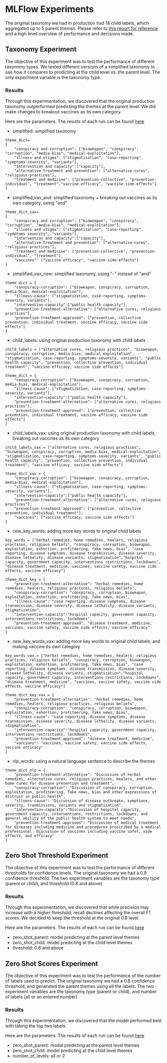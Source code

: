 # MLFlow Experiments
The original taxonomy we had in production had 18 child labels, which aggregated up to 5 parent themes. Please refer to [this report for reference](https://datarockfound.atlassian.net/wiki/spaces/~115018218/pages/1705443335/WHO+Theme+Classification+Report) and a high level overview of performance and decisions made.

## Taxonomy Experiment
The objective of this experiment was to test the performance of different taxonomy types. We tested different versions of a simplified taxonomy to see how it compares to predicting at the child level vs. the parent level. The only experiment variable is the taxonomy type. 

### Results
Through this experimentation, we discovered that the original production taxonomy outperformed predicting the themes at the parent level. We did make changes to breakout vaccines as its own category.

Here are the parameters. The results of each run can be found [here](taxonomy_experiment_runs.csv)
- simplified: simplified taxonomy
```
theme_dict=
{
    "conspiracy and corruption": ["bioweapon", "conspiracy", "corruption", "media-bias", "medical-exploitation"],
    "illness and stigma": ["stigmatization", "case-reporting", "symptoms-severity", "variants"],
    "intervention and capacity":["capacity"],
    "alternative treatment and prevention": ["alternative-cures", "religious-practices"],
    "treatment and medicine": ["prevention-collective", "prevention-individual", "treatment","vaccine-efficacy", "vaccine-side-effects"]
}
```
- simplified_vax_and: simplified taxonomy + breaking out vaccines as its own category, using "and" 
```
theme_dict_vax=
{
    "conspiracy and corruption": ["bioweapon", "conspiracy", "corruption", "media-bias", "medical-exploitation"],
    "illness and stigma": ["stigmatization", "case-reporting", "symptoms-severity", "variants"],
    "intervention and capacity":["capacity"],
    "alternative treatment and prevention": ["alternative-cures", "religious-practices"],
    "treatment and medicine": ["prevention-collective", "prevention-individual", "treatment"],
    "vaccines": ["vaccine-efficacy", "vaccine-side-effects"]
}
```
- simplified_vax_new: simplified taxonomy, using "-" instead of "and"
```
theme_dict = {
    "conspiracy-corruption": ["bioweapon, conspiracy, corruption, media-bias, medical-exploitation"],
    "illness-cause": ["stigmatization, case-reporting, symptoms-severity, variants"],
    "intervention-capacity":["public health capacity"],
    "prevention-treatment-alternative": ["alternative cures, religious practices"],
    "prevention-treatment-approved": ["prevention, collective prevention, individual treatment, vaccine efficacy, vaccine side effects"]
}
```
- child_labels: using original production taxonomy with child labels
```
child_labels = ["alternative cures, religious practices", "bioweapon, conspiracy, corruption, media-bias, medical-exploitation", "stigmatization, case-reporting, symptoms-severity, variants", "public health capacity", "prevention, collective prevention, individual treatment", "vaccine efficacy, vaccine side effects"]

theme_dict = {
    "conspiracy-corruption": ["bioweapon, conspiracy, corruption, media-bias, medical-exploitation"],
    "illness-cause": ["stigmatization, case-reporting, symptoms-severity, variants"],
    "intervention-capacity":["public health capacity"],
    "prevention-treatment-alternative": ["alternative cures, religious practices"],
    "prevention-treatment-approved": ["prevention, collective prevention, individual treatment, vaccine efficacy, vaccine side effects"]
}
```
- child_labels_vax: using original production taxonomy with child labels, breaking out vaccines as its own category
```
child_labels_vax = ["alternative cures, religious practices", "bioweapon, conspiracy, corruption, media-bias, medical-exploitation", "stigmatization, case-reporting, symptoms-severity, variants", "public health capacity", "prevention, collective prevention, individual treatment", "vaccine efficacy, vaccine side effects"]

theme_dict_vax = {
    "conspiracy-corruption": ["bioweapon, conspiracy, corruption, media-bias, medical-exploitation"],
    "illness-cause": ["stigmatization, case-reporting, symptoms-severity, variants"],
    "intervention-capacity":["public health capacity"],
    "prevention-treatment-alternative": ["alternative cures, religious practices"],
    "prevention-treatment-approved": ["prevention, collective prevention, individual treatment"],
    "vaccines": ["vaccine efficacy, vaccine side effects"]
}
```
- new_key_words: adding more key words to original child labels
```
key_words = ["herbal remedies, home remedies, healers, religious practices, religious beliefs", "conspiracy, corruption, bioweapon, exploitation, exhortion, profiteering, fake news, bias", "case reporting, disease symptoms, disease transmission, disease severity, disease lethality, disease variants, stigmatization","hospital capacity, government capacity, interventions restrictions, lockdowns", "disease treatment, medicine, vaccines, vaccine safety, vaccine side effects, vaccine efficacy"]

theme_dict_key = {
    "prevention-treatment-alternative": "herbal remedies, home remedies, healers, religious practices, religious beliefs",
    "conspiracy-corruption": "conspiracy, corruption, bioweapon, exploitation, exhortion, profiteering, fake news, bias",
    "illness-cause": "case reporting, disease symptoms, disease transmission, disease severity, disease lethality, disease variants, stigmatization",
    "intervention-capacity":"hospital capacity, government capacity, interventions restrictions, lockdowns",
    "prevention-treatment-approved": "disease treatment, medicine, vaccines, vaccine safety, vaccine side effects, vaccine efficacy"
}
```
- new_key_words_vax: adding more key words to original child labels, and making vaccine its own category
```
key_words_vax = ["herbal remedies, home remedies, healers, religious practices, religious beliefs", "conspiracy, corruption, bioweapon, exploitation, exhortion, profiteering, fake news, bias", "case reporting, disease symptoms, disease transmission, disease severity, disease lethality, disease variants, stigmatization","hospital capacity, government capacity, interventions restrictions, lockdowns", "disease treatment, medicine", "vaccines, vaccine safety, vaccine side effects, vaccine efficacy"]

theme_dict_key_vax = {
    "prevention-treatment-alternative": "herbal remedies, home remedies, healers, religious practices, religious beliefs",
    "conspiracy-corruption": "conspiracy, corruption, bioweapon, exploitation, exhortion, profiteering, fake news, bias",
    "illness-cause": "case reporting, disease symptoms, disease transmission, disease severity, disease lethality, disease variants, stigmatization",
    "intervention-capacity":"hospital capacity, government capacity, interventions restrictions, lockdowns",
    "prevention-treatment-approved": "disease treatment, medicine",
    "vaccines": "vaccines, vaccine safety, vaccine side effects, vaccine efficacy"
}
```
- nlp_words: using a natural language sentence to describe the themes
```
theme_dict_nlp = {
    "prevention-treatment-alternative": "Discussion of herbal remedies, alternative cures, religious practices, healers, and other home cures for disease prevention and treatment",
    "conspiracy-corruption": "Discussion of conspiracy, corruption, exploitation, profiteering, fake news, bias and other expressions of distrust in public health",
    "illness-cause": "Discussion of disease outbreaks, symptions, severity, tranmissions, variants and stigmatization",
    "intervention-capacity":"Discussion of hospital capacity, government capacity, interventions, restrictions, lockdowns, and general ability of the public health system to meet needs",
    "prevention-treatment-approved": "Discussion of medical treatment for diseases including medicine and procedures proscribed by a medical professional. Discussion of vaccines including vaccine safet, side effects, and efficacy"
}
```
## Zero Shot Threshold Experiment
The objective of this experiment was to test the performance of different thresholds for confidence levels. The original taxonomy we had a 0.8 confidence threshold. The two experiment variables are the taxonomy type (parent or child), and threshold (0.8 and above)

### Results
Through this experimentation, we discovered that while precision may increase with a higher threshold, recall declines affecting the overall F1 scores. We decided to keep the threshold at the original 0.8 level.

Here are the parameters. The results of each run can be found [here](zero_shot_threshold.csv)
- zero_shot_parent: model predicting at the parent level themes
- zero_shot_child: model predicting at the child level themes
- threshold: 0.8 and above


## Zero Shot Scores Experiment
The objective of this experiment was to test the performance of the number of labels used to predict. The original taxonomy we had a 0.8 confidence threshold, and generated the parent themes using all the labels. The two experiment variables are the taxonomy type (parent or child), and number of labels (all or an entered number)

### Results
Through this experimentation, we discovered that the model performed best with taking the top two labels.

Here are the parameters. The results of each run can be found [here](zero_shot_threshold.csv)
- zero_shot_parent: model predicting at the parent level themes
- zero_shot_child: model predicting at the child level themes
- number_of_levels: all or 2